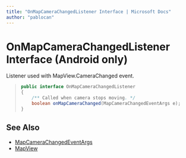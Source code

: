 ```yaml
---
title: "OnMapCameraChangedListener Interface | Microsoft Docs"
author: "pablocan"
---
```


# OnMapCameraChangedListener Interface (Android only)

Listener used with MapView.CameraChanged event.

>```java
> public interface OnMapCameraChangedListener
> {
>     /** Called when camera stops moving. */
>     boolean onMapCameraChanged(MapCameraChangedEventArgs e);
> }
>```

## See Also

* [MapCameraChangedEventArgs](MapCameraChangedEventArgs-class.md)
* [MapView](../MapView-class.md)
